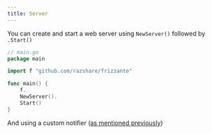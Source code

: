 ```yaml
---
title: Server
---
```


You can create and start a web server using `NewServer()` followed by `.Start()`

```go
// main.go
package main

import f "github.com/razshare/frizzante"

func main() {
    f.
    NewServer().
    Start()
}
```

And using a custom notifier ([as mentioned previously](/guides/notifiers))